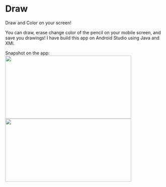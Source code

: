 # Draw
Draw and Color on your screen!

You can draw, erase change color of the pencil on your mobile screen, and save you drawings!
I have build this app on Android Studio using Java and XMl.

Snapshot on the app:
<img src="https://user-images.githubusercontent.com/57328357/120347606-10999a00-c31a-11eb-92d2-b28386473063.png" width="400" height="200" />
<img src="https://user-images.githubusercontent.com/57328357/120347608-12fbf400-c31a-11eb-86a8-6afb4b83d8c7.png" width="400" height="200" />
